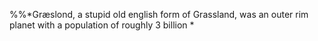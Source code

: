 %%*Græslond, a stupid old english form of Grassland, was an outer rim planet with a population of roughly 3 billion *